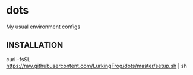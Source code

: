 # dots
My usual environment configs

INSTALLATION
------------

curl -fsSL https://raw.githubusercontent.com/LurkingFrog/dots/master/setup.sh | sh
